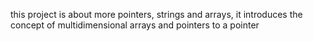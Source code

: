 this project is about more pointers, strings and arrays, it introduces the concept of multidimensional arrays and pointers to a pointer

